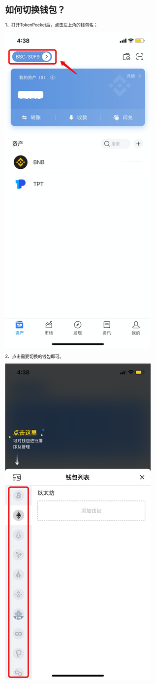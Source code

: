 # 如何切换钱包？

1、打开TokenPocket后，点击左上角的钱包名；

![](<../.gitbook/assets/1 (32).png>)

2、点击需要切换的钱包即可。

![](../.gitbook/assets/qie-huan-2.jpg)

